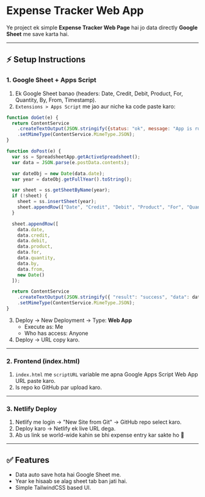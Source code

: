 # Expense Tracker Web App

Ye project ek simple **Expense Tracker Web Page** hai jo data directly **Google Sheet** me save karta hai.

---

## ⚡ Setup Instructions

### 1. Google Sheet + Apps Script
1. Ek Google Sheet banao (headers: Date, Credit, Debit, Product, For, Quantity, By, From, Timestamp).
2. `Extensions > Apps Script` me jao aur niche ka code paste karo:

```javascript
function doGet(e) {
  return ContentService
    .createTextOutput(JSON.stringify({status: "ok", message: "App is running"}))
    .setMimeType(ContentService.MimeType.JSON);
}

function doPost(e) {
  var ss = SpreadsheetApp.getActiveSpreadsheet();
  var data = JSON.parse(e.postData.contents);

  var dateObj = new Date(data.date);
  var year = dateObj.getFullYear().toString();

  var sheet = ss.getSheetByName(year);
  if (!sheet) {
    sheet = ss.insertSheet(year);
    sheet.appendRow(["Date", "Credit", "Debit", "Product", "For", "Quantity", "By", "From", "Timestamp"]);
  }

  sheet.appendRow([
    data.date,
    data.credit,
    data.debit,
    data.product,
    data.for,
    data.quantity,
    data.by,
    data.from,
    new Date()
  ]);

  return ContentService
    .createTextOutput(JSON.stringify({ "result": "success", "data": data }))
    .setMimeType(ContentService.MimeType.JSON);
}
```

3. Deploy → New Deployment → Type: **Web App**
   - Execute as: Me
   - Who has access: Anyone
4. Deploy → URL copy karo.

---

### 2. Frontend (index.html)
1. `index.html` me `scriptURL` variable me apna Google Apps Script Web App URL paste karo.
2. Is repo ko GitHub par upload karo.

---

### 3. Netlify Deploy
1. Netlify me login → "New Site from Git" → GitHub repo select karo.
2. Deploy karo → Netlify ek live URL dega.
3. Ab us link se world-wide kahin se bhi expense entry kar sakte ho 🚀

---

## ✅ Features
- Data auto save hota hai Google Sheet me.
- Year ke hisaab se alag sheet tab ban jati hai.
- Simple TailwindCSS based UI.
